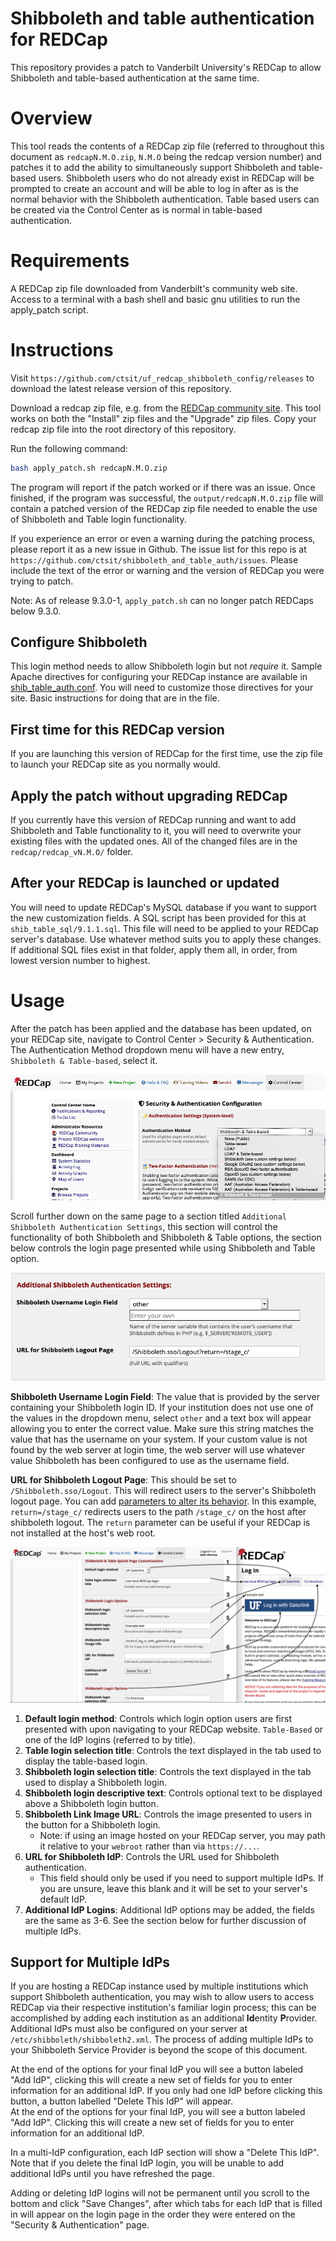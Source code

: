# Shibboleth and table authentication for REDCap

This repository provides a patch to Vanderbilt University's REDCap to allow Shibboleth and table-based authentication at the same time.

# Overview
This tool reads the contents of a REDCap zip file (referred to throughout this document as `redcapN.M.O.zip`, `N.M.O` being the redcap version number) and patches it to add the ability to simultaneously support Shibboleth and table-based users. Shibboleth users who do not already exist in REDCap will be prompted to create an account and will be able to log in after as is the normal behavior with the Shibboleth authentication. Table based users can be created via the Control Center as is normal in table-based authentication.

# Requirements
A REDCap zip file downloaded from Vanderbilt's community web site.
Access to a terminal with a bash shell and basic gnu utilities to run the apply_patch script.

# Instructions
Visit `https://github.com/ctsit/uf_redcap_shibboleth_config/releases` to download the latest release version of this repository. 

Download a redcap zip file, e.g. from the [REDCap community site](https://community.projectredcap.org/page/download.html). This tool works on both the "Install" zip files and the "Upgrade" zip files. Copy your redcap zip file into the root directory of this repository.

Run the following command:

```bash
bash apply_patch.sh redcapN.M.O.zip
```

The program will report if the patch worked or if there was an issue. Once finished, if the program was successful, the `output/redcapN.M.O.zip` file will contain a patched version of the REDCap zip file  needed to enable the use of Shibboleth and Table login functionality.

If you experience an error or even a warning during the patching process, please report it as a new issue in Github. The issue list for this repo is at `https://github.com/ctsit/shibboleth_and_table_auth/issues`. Please include the text of the error or warning and the version of REDCap you were trying to patch.

Note: As of release 9.3.0-1, `apply_patch.sh` can no longer patch REDCaps below 9.3.0.


## Configure Shibboleth

This login method needs to allow Shibboleth login but not _require_ it. Sample Apache directives for configuring your REDCap instance are available in [shib\_table\_auth.conf](shib_table_auth.conf). You will need to customize those directives for your site. Basic instructions for doing that are in the file.

## First time for this REDCap version

If you are launching this version of REDCap for the first time, use the zip file to launch your REDCap site as you normally would.

## Apply the patch without upgrading REDCap

If you currently have this version of REDCap running and want to add Shibboleth and Table functionality to it, you will need to overwrite your existing files with the updated ones. All of the changed files are in the `redcap/redcap_vN.M.O/` folder.

## After your REDCap is launched or updated

You will need to update REDCap's MySQL database if you want to support the new customization fields. A SQL script has been provided for this at `shib_table_sql/9.1.1.sql`. This file will need to be applied to your REDCap server's database. Use whatever method suits you to apply these changes. If additional SQL files exist in that folder, apply them all, in order, from lowest version number to highest.

# Usage

After the patch has been applied and the database has been updated, on your REDCap site, navigate to Control Center > Security & Authentication. The Authentication Method dropdown menu will have a new entry, `Shibboleth & Table-based`, select it.

![dropdown menu](img/dropdown_menu.png)

Scroll further down on the same page to a section titled `Additional Shibboleth Authentication Settings`, this section  will control the functionality of both Shibboleth and Shibboleth & Table options, the section below controls the login page presented while using Shibboleth and Table option.

![shib auth settings](img/shib_auth_settings.png)

**Shibboleth Username Login Field**: The value that is provided by the server containing your Shibboleth login ID. If your institution does not use one of the values in the dropdown menu, select `other` and a text box will appear allowing you to enter the correct value. Make sure this string matches the value that has the username on your system. If your custom value is not found by the web server at login time, the web server will use whatever value Shibboleth has been configured to use as the username field. 

**URL for Shibboleth Logout Page**: This should be set to `/Shibboleth.sso/Logout`. This will redirect users to the server's Shibboleth logout page. You can add [parameters to alter its behavior](https://wiki.shibboleth.net/confluence/display/SHIB2/NativeSPLogoutInitiator). In this example, `return=/stage_c/` redirects users to the path `/stage_c/` on the host after shibboleth logout. The `return` parameter can be useful if your REDCap is not installed at the host's web root.

![control fields mapping](img/control_fields_mapping.png)

1. **Default login method**: Controls which login option users are first presented with upon navigating to your REDCap website. `Table-Based` or one of the IdP logins (referred to by title).
2. **Table login selection title**: Controls the text displayed in the tab used to display the table-based login.
3. **Shibboleth login selection title**: Controls the text displayed in the tab used to display a Shibboleth login.
4. **Shibboleth login descriptive text**: Controls optional text to be displayed above a Shibboleth login button.
5. **Shibboleth Link Image URL**: Controls the image presented to users in the button for a Shibboleth login.
    - Note: if using an image hosted on your REDCap server, you may path it relative to your `webroot` rather than via `https://...`.
6. **URL for Shibboleth IdP**: Controls the URL used for Shibboleth authentication.
    - This field should only be used if you need to support multiple IdPs. If you are unsure, leave this blank and it will be set to your server's default IdP.
7. **Additional IdP Logins**: Additional IdP options may be added, the fields are the same as 3-6. See the section below for further discussion of multiple IdPs.

## Support for Multiple IdPs

If you are hosting a REDCap instance used by multiple institutions which support Shibboleth authentication, you may wish to allow users to access REDCap via their respective institution's familiar login process; this can be accomplished by adding each institution as an additional **Id**entity **P**rovider. Additional IdPs must also be configured on your server at `/etc/shibboleth/shibboleth2.xml`. The process of adding multiple IdPs to your Shibboleth Service Provider is beyond the scope of this document.

At the end of the options for your final IdP you will see a button labeled "Add IdP", clicking this will create a new set of fields for you to enter information for an additional IdP. If you only had one IdP before clicking this button, a button labelled "Delete This IdP" will appear.  
At the end of the options for your final IdP, you will see a button labeled "Add IdP". Clicking this will create a new set of fields for you to enter information for an additional IdP. 

In a multi-IdP configuration, each IdP section will show a "Delete This IdP". Note that if you delete the final IdP login, you will be unable to add additional IdPs until you have refreshed the page. 

Adding or deleting IdP logins will not be permanent until you scroll to the bottom and click "Save Changes", after which tabs for each IdP that is filled in will appear on the login page in the order they were entered on the "Security & Authentication" page.

